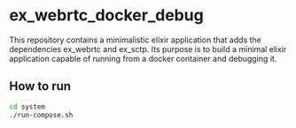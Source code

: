 # ex_webrtc_docker_debug

This repository contains a minimalistic elixir application that adds the dependencies ex_webrtc and ex_sctp. Its  purpose is to build a minimal elixir application capable of running from a docker container and debugging it.

## How to run

```bash
cd system
./run-compose.sh
```


